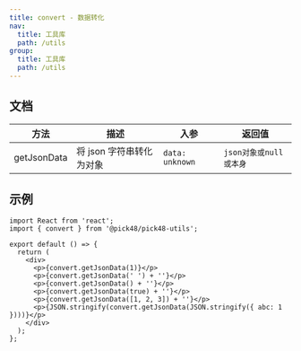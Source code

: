 ```yaml
---
title: convert - 数据转化
nav:
  title: 工具库
  path: /utils
group:
  title: 工具库
  path: /utils
---
```


## 文档

| 方法        | 描述                     | 入参            | 返回值                 |
| ----------- | ------------------------ | --------------- | ---------------------- |
| getJsonData | 将 json 字符串转化为对象 | `data: unknown` | `json对象或null或本身` |

## 示例

```tsx
import React from 'react';
import { convert } from '@pick48/pick48-utils';

export default () => {
  return (
    <div>
      <p>{convert.getJsonData(1)}</p>
      <p>{convert.getJsonData(' ') + ''}</p>
      <p>{convert.getJsonData() + ''}</p>
      <p>{convert.getJsonData(true) + ''}</p>
      <p>{convert.getJsonData([1, 2, 3]) + ''}</p>
      <p>{JSON.stringify(convert.getJsonData(JSON.stringify({ abc: 1 })))}</p>
    </div>
  );
};
```
